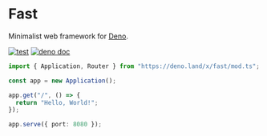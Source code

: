 # Fast

Minimalist web framework for [Deno](https://deno.land).

[![test](https://github.com/danteissaias/fast/actions/workflows/test.yml/badge.svg)](https://github.com/danteissaias/fast/actions/workflows/test.yml)
[![deno doc](https://doc.deno.land/badge.svg)](https://doc.deno.land/https://deno.land/x/fast/mod.ts)

```ts
import { Application, Router } from "https://deno.land/x/fast/mod.ts";

const app = new Application();

app.get("/", () => {
  return "Hello, World!";
});

app.serve({ port: 8080 });
```
